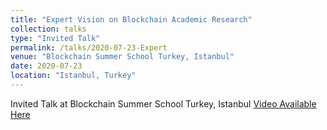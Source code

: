 ```yaml
---
title: "Expert Vision on Blockchain Academic Research"
collection: talks
type: "Invited Talk"
permalink: /talks/2020-07-23-Expert
venue: "Blockchain Summer School Turkey, Istanbul"
date: 2020-07-23
location: "Istanbul, Turkey"
---
```


Invited Talk at Blockchain Summer School Turkey, Istanbul
[Video Available Here](https://www.youtube.com/watch?v=oRg1l0Br89I)

